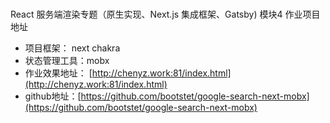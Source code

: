 ### 
React 服务端渲染专题（原生实现、Next.js 集成框架、Gatsby) 模块4 作业项目地址

+ 项目框架： next  chakra
+ 状态管理工具：mobx 
+ 作业效果地址： [http://chenyz.work:81/index.html](http://chenyz.work:81/index.html)
+ github地址：[https://github.com/bootstet/google-search-next-mobx](https://github.com/bootstet/google-search-next-mobx)